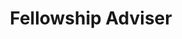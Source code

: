 ---
username: s-sufi
name: Shoaib Sufi
image: '/images/community/profile-shoaib-sufi.jpg'
role: Coordination team
title: Fellowship Adviser
---